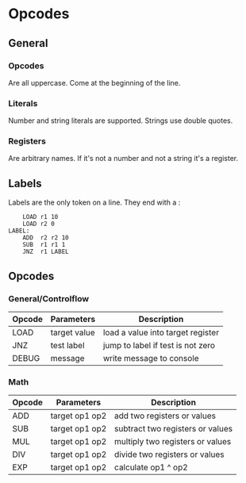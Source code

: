 Opcodes
=======

## General

### Opcodes

Are all uppercase. Come at the beginning of the line.

### Literals

Number and string literals are supported. Strings use double quotes. 

### Registers

Are arbitrary names. If it's not a number and not a string it's 
a register.

## Labels

Labels are the only token on a line. They end with a :

```
    LOAD r1 10
    LOAD r2 0
LABEL:
    ADD  r2 r2 10
    SUB  r1 r1 1
    JNZ  r1 LABEL
```

## Opcodes

### General/Controlflow

 | Opcode | Parameters     | Description                       | 
|--------|----------------|-----------------------------------|
 | LOAD   | target value   | load a value into target register |
| JNZ    | test label     | jump to label if test is not zero |
 | DEBUG  | message        | write message to console          |

### Math
| Opcode | Parameters     | Description                       | 
|--------|----------------|-----------------------------------|
| ADD    | target op1 op2 | add two registers or values       |
| SUB    | target op1 op2 | subtract two registers or values  |
| MUL    | target op1 op2 | multiply two registers or values  |
| DIV    | target op1 op2 | divide two registers or values    |
| EXP    | target op1 op2 | calculate op1 ^ op2               |
